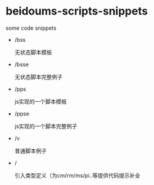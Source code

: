 # beidoums-scripts-snippets

some code snippets

- /bss

  无状态脚本模板
- /bsse

  无状态脚本完整例子
- /pps

  js实现的一个脚本模板
- /ppse

  js实现的一个脚本完整例子
- /v

  普通脚本例子
- /

  引入类型定义（为cm/rm/ms/pi..等提供代码提示补全